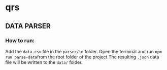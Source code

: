 # qrs

## DATA PARSER

### How to run:

Add the `data.csv` file in the `parser/in` folder.
Open the terminal and run `npm run parse-data`from the root folder of the project
The resulting `.json` data file will be written to the `data/` folder.